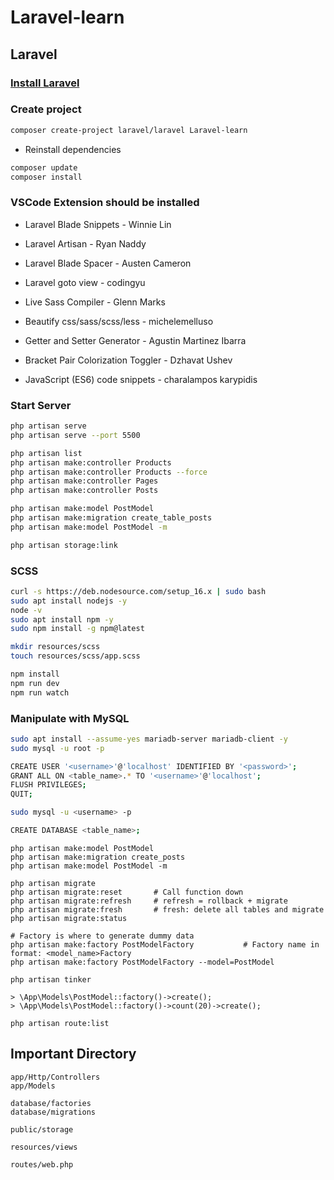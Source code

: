 # Laravel-learn

## Laravel

### [Install Laravel](https://github.com/datlt4/PHP-learn/blob/main/README.md#install-laravel)

### Create project

```bash
composer create-project laravel/laravel Laravel-learn
```

- Reinstall dependencies

```bash
composer update
composer install
```

### VSCode Extension should be installed

- Laravel Blade Snippets - Winnie Lin

- Laravel Artisan - Ryan Naddy

- Laravel Blade Spacer - Austen Cameron

- Laravel goto view - codingyu

- Live Sass Compiler - Glenn Marks

- Beautify css/sass/scss/less - michelemelluso

- Getter and Setter Generator - Agustin Martinez Ibarra

- Bracket Pair Colorization Toggler - Dzhavat Ushev

- JavaScript (ES6) code snippets - charalampos karypidis

### Start Server

```bash
php artisan serve
php artisan serve --port 5500
```

```bash
php artisan list
php artisan make:controller Products
php artisan make:controller Products --force
php artisan make:controller Pages
php artisan make:controller Posts

php artisan make:model PostModel
php artisan make:migration create_table_posts
php artisan make:model PostModel -m 
```

```bash
php artisan storage:link
```

### SCSS

```bash
curl -s https://deb.nodesource.com/setup_16.x | sudo bash
sudo apt install nodejs -y
node -v
sudo apt install npm -y
sudo npm install -g npm@latest

mkdir resources/scss
touch resources/scss/app.scss
```

```bash
npm install
npm run dev
npm run watch
```

### Manipulate with MySQL

```bash
sudo apt install --assume-yes mariadb-server mariadb-client -y
sudo mysql -u root -p

CREATE USER '<username>'@'localhost' IDENTIFIED BY '<password>';
GRANT ALL ON <table_name>.* TO '<username>'@'localhost';
FLUSH PRIVILEGES;
QUIT;
```

```bash
sudo mysql -u <username> -p

CREATE DATABASE <table_name>;
```

```
php artisan make:model PostModel
php artisan make:migration create_posts
php artisan make:model PostModel -m 
```

```
php artisan migrate
php artisan migrate:reset       # Call function down
php artisan migrate:refresh     # refresh = rollback + migrate
php artisan migrate:fresh       # fresh: delete all tables and migrate
php artisan migrate:status
```

```
# Factory is where to generate dummy data
php artisan make:factory PostModelFactory           # Factory name in format: <model_name>Factory
php artisan make:factory PostModelFactory --model=PostModel
```

```
php artisan tinker

> \App\Models\PostModel::factory()->create();
> \App\Models\PostModel::factory()->count(20)->create();
```

```
php artisan route:list
```

## Important Directory

```
app/Http/Controllers
app/Models

database/factories
database/migrations

public/storage

resources/views

routes/web.php
```